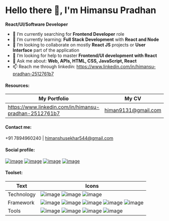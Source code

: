 
# Hello there 👋, I'm Himansu Pradhan
**React/UI/Software Developer**

- 🔭 I’m currently searching for **Frontend Developer** role
- 🌱 I’m currently learning: **Full Stack Development** with **React and Node**
- 👯 I’m looking to collaborate on mostly **React JS** projects or **User Interface** part of the application
- 🤔 I’m looking for help to master **Frontend/UI development with React**
- 💬 Ask me about: **Web, APIs, HTML, CSS, JavaScript, React**
- 📫 Reach me through linkedin: https://www.linkedin.com/in/himansu-pradhan-2512761b7

#### Resources:
My Portfolio | My CV
------------ | -----
https://www.linkedin.com/in/himansu-pradhan-2512761b7 | himan9131@gmail.com

#### Contact me: 
+91 7894960240 | himanshusekhar544@gmail.com

#### Social profile:
[1]: https://www.linkedin.com/in/himansu-pradhan-2512761b7
[2]: https://twitter.com/himansu_x
[3]: https://www.facebook.com/profile.php?id=100010685678796
[4]: https://www.instagram.com/hpofficial_9131

[![image](https://github.com/Himan-9131/Himan-9131/assets/120475007/7ef65900-3e4c-42b0-8d5e-7b1abaa98073)][1]
[![image](https://github.com/Himan-9131/Himan-9131/assets/120475007/42f6b09a-71ac-463e-8516-e6919f37d86b)][2]
[![image](https://github.com/Himan-9131/Himan-9131/assets/120475007/02090010-21b8-4531-bd41-13a5dcd05f2c)][3]
[![image](https://github.com/Himan-9131/Himan-9131/assets/120475007/f887f7c5-4d4c-4a1b-8794-b12b4cac67c2)][4]

#### Toolset:
|Text | Icons |
| ------ | ------- |
|Technology| ![image](https://github.com/Himan-9131/Himan-9131/assets/120475007/44bc5da4-3b5a-4914-8270-c778687a0a35) ![image](https://github.com/Himan-9131/Himan-9131/assets/120475007/7cba1995-62f6-4031-ba7b-f2d24fe2323e) ![image](https://github.com/Himan-9131/Himan-9131/assets/120475007/be9ad7b9-9954-4895-ab15-90257995576d) |
|Framework| ![image](https://github.com/Himan-9131/Himan-9131/assets/120475007/d19a2547-afdb-4963-a9b6-79dcabf28f02) ![image](https://github.com/Himan-9131/Himan-9131/assets/120475007/f1dd055d-bb19-4f98-8086-1dc8965401f9) ![image](https://github.com/Himan-9131/Himan-9131/assets/120475007/cbc211c0-d6a2-4dd6-85bb-9bcc9ccca999) ![image](https://github.com/Himan-9131/Himan-9131/assets/120475007/375df703-043d-4292-a7df-93b599f97c68) ![image](https://github.com/Himan-9131/Himan-9131/assets/120475007/11edafcc-5498-4806-8f90-e1446324aeac) |
|Tools| ![image](https://github.com/Himan-9131/Himan-9131/assets/120475007/2b1dbab8-67f0-4e45-9134-dac1c72844fe) ![image](https://github.com/Himan-9131/Himan-9131/assets/120475007/b1980ca5-a6fe-4d2d-974d-1410d3209b1e) ![image](https://github.com/Himan-9131/Himan-9131/assets/120475007/97754b21-e56a-452c-91d2-546e819578a9) ![image](https://github.com/Himan-9131/Himan-9131/assets/120475007/774c35a2-e88a-48f4-88ec-d369a3508fde) |

<!--
**Himan-9131/Himan-9131** is a ✨ _special_ ✨ repository because its `README.md` (this file) appears on your GitHub profile.

Here are some ideas to get you started:

- 🔭 I’m currently working on ...
- 🌱 I’m currently learning ...
- 👯 I’m looking to collaborate on ...
- 🤔 I’m looking for help with ...
- 💬 Ask me about ...
- 📫 How to reach me: ...
- 😄 Pronouns: ...
- ⚡ Fun fact: ...
-->
